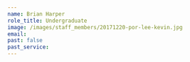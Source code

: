 ```yaml
---
name: Brian Harper
role_title: Undergraduate
image: /images/staff_members/20171220-por-lee-kevin.jpg
email:
past: false
past_service:
---
```


